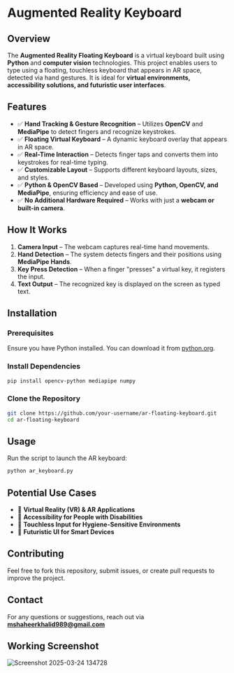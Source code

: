 # Augmented Reality Keyboard

## Overview
The **Augmented Reality Floating Keyboard** is a virtual keyboard built using **Python** and **computer vision** technologies. This project enables users to type using a floating, touchless keyboard that appears in AR space, detected via hand gestures. It is ideal for **virtual environments, accessibility solutions, and futuristic user interfaces**.

## Features
- ✅ **Hand Tracking & Gesture Recognition** – Utilizes **OpenCV** and **MediaPipe** to detect fingers and recognize keystrokes.
- ✅ **Floating Virtual Keyboard** – A dynamic keyboard overlay that appears in AR space.
- ✅ **Real-Time Interaction** – Detects finger taps and converts them into keystrokes for real-time typing.
- ✅ **Customizable Layout** – Supports different keyboard layouts, sizes, and styles.
- ✅ **Python & OpenCV Based** – Developed using **Python, OpenCV, and MediaPipe**, ensuring efficiency and ease of use.
- ✅ **No Additional Hardware Required** – Works with just a **webcam or built-in camera**.

## How It Works
1. **Camera Input** – The webcam captures real-time hand movements.
2. **Hand Detection** – The system detects fingers and their positions using **MediaPipe Hands**.
3. **Key Press Detection** – When a finger "presses" a virtual key, it registers the input.
4. **Text Output** – The recognized key is displayed on the screen as typed text.

## Installation
### Prerequisites
Ensure you have Python installed. You can download it from [python.org](https://www.python.org/downloads/).

### Install Dependencies
```bash
pip install opencv-python mediapipe numpy
```

### Clone the Repository
```bash
git clone https://github.com/your-username/ar-floating-keyboard.git
cd ar-floating-keyboard
```

## Usage
Run the script to launch the AR keyboard:
```bash
python ar_keyboard.py
```

## Potential Use Cases
- 🔹 **Virtual Reality (VR) & AR Applications**
- 🔹 **Accessibility for People with Disabilities**
- 🔹 **Touchless Input for Hygiene-Sensitive Environments**
- 🔹 **Futuristic UI for Smart Devices**

## Contributing
Feel free to fork this repository, submit issues, or create pull requests to improve the project.

## Contact
For any questions or suggestions, reach out via **mshaheerkhalid989@gmail.com** 

## Working Screenshot
![Screenshot 2025-03-24 134728](https://github.com/user-attachments/assets/aad207ac-9865-42ac-be9c-2f8831fde92e)

